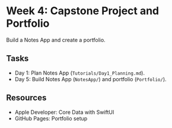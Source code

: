 # Week 4: Capstone Project and Portfolio

Build a Notes App and create a portfolio.

## Tasks
- Day 1: Plan Notes App (`Tutorials/Day1_Planning.md`).
- Day 5: Build Notes App (`NotesApp/`) and portfolio (`Portfolio/`).

## Resources
- Apple Developer: Core Data with SwiftUI
- GitHub Pages: Portfolio setup
